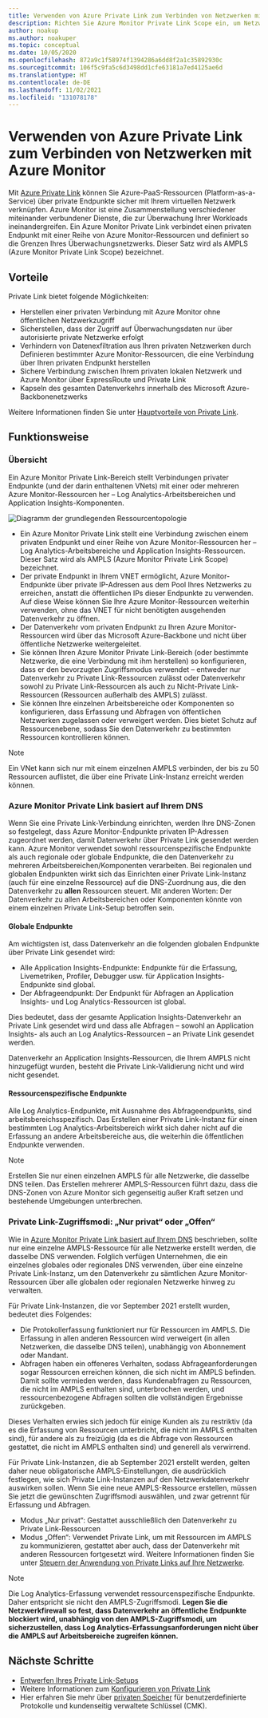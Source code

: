 ```yaml
---
title: Verwenden von Azure Private Link zum Verbinden von Netzwerken mit Azure Monitor
description: Richten Sie Azure Monitor Private Link Scope ein, um Netzwerke sicher mit Azure Monitor zu verbinden.
author: noakup
ms.author: noakuper
ms.topic: conceptual
ms.date: 10/05/2020
ms.openlocfilehash: 872a9c1f58974f1394286a6dd8f2a1c35892930c
ms.sourcegitcommit: 106f5c9fa5c6d3498dd1cfe63181a7ed4125ae6d
ms.translationtype: HT
ms.contentlocale: de-DE
ms.lasthandoff: 11/02/2021
ms.locfileid: "131078178"
---
```

# <a name="use-azure-private-link-to-connect-networks-to-azure-monitor"></a>Verwenden von Azure Private Link zum Verbinden von Netzwerken mit Azure Monitor

Mit [Azure Private Link](../../private-link/private-link-overview.md) können Sie Azure-PaaS-Ressourcen (Platform-as-a-Service) über private Endpunkte sicher mit Ihrem virtuellen Netzwerk verknüpfen. Azure Monitor ist eine Zusammenstellung verschiedener miteinander verbundener Dienste, die zur Überwachung Ihrer Workloads ineinandergreifen. Ein Azure Monitor Private Link verbindet einen privaten Endpunkt mit einer Reihe von Azure Monitor-Ressourcen und definiert so die Grenzen Ihres Überwachungsnetzwerks. Dieser Satz wird als AMPLS (Azure Monitor Private Link Scope) bezeichnet.


## <a name="advantages"></a>Vorteile

Private Link bietet folgende Möglichkeiten:

- Herstellen einer privaten Verbindung mit Azure Monitor ohne öffentlichen Netzwerkzugriff
- Sicherstellen, dass der Zugriff auf Überwachungsdaten nur über autorisierte private Netzwerke erfolgt
- Verhindern von Datenexfiltration aus Ihren privaten Netzwerken durch Definieren bestimmter Azure Monitor-Ressourcen, die eine Verbindung über Ihren privaten Endpunkt herstellen
- Sichere Verbindung zwischen Ihrem privaten lokalen Netzwerk und Azure Monitor über ExpressRoute und Private Link
- Kapseln des gesamten Datenverkehrs innerhalb des Microsoft Azure-Backbonenetzwerks

Weitere Informationen finden Sie unter [Hauptvorteile von Private Link](../../private-link/private-link-overview.md#key-benefits).

## <a name="how-it-works"></a>Funktionsweise

### <a name="overview"></a>Übersicht
Ein Azure Monitor Private Link-Bereich stellt Verbindungen privater Endpunkte (und der darin enthaltenen VNets) mit einer oder mehreren Azure Monitor-Ressourcen her – Log Analytics-Arbeitsbereichen und Application Insights-Komponenten.

![Diagramm der grundlegenden Ressourcentopologie](./media/private-link-security/private-link-basic-topology.png)

* Ein Azure Monitor Private Link stellt eine Verbindung zwischen einem privaten Endpunkt und einer Reihe von Azure Monitor-Ressourcen her – Log Analytics-Arbeitsbereiche und Application Insights-Ressourcen. Dieser Satz wird als AMPLS (Azure Monitor Private Link Scope) bezeichnet.
* Der private Endpunkt in Ihrem VNET ermöglicht, Azure Monitor-Endpunkte über private IP-Adressen aus dem Pool Ihres Netzwerks zu erreichen, anstatt die öffentlichen IPs dieser Endpunkte zu verwenden. Auf diese Weise können Sie Ihre Azure Monitor-Ressourcen weiterhin verwenden, ohne das VNET für nicht benötigten ausgehenden Datenverkehr zu öffnen. 
* Der Datenverkehr vom privaten Endpunkt zu Ihren Azure Monitor-Ressourcen wird über das Microsoft Azure-Backbone und nicht über öffentliche Netzwerke weitergeleitet.
* Sie können Ihren Azure Monitor Private Link-Bereich (oder bestimmte Netzwerke, die eine Verbindung mit ihm herstellen) so konfigurieren, dass er den bevorzugten Zugriffsmodus verwendet – entweder nur Datenverkehr zu Private Link-Ressourcen zulässt oder Datenverkehr sowohl zu Private Link-Ressourcen als auch zu Nicht-Private Link-Ressourcen (Ressourcen außerhalb des AMPLS) zulässt.
* Sie können Ihre einzelnen Arbeitsbereiche oder Komponenten so konfigurieren, dass Erfassung und Abfragen von öffentlichen Netzwerken zugelassen oder verweigert werden. Dies bietet Schutz auf Ressourcenebene, sodass Sie den Datenverkehr zu bestimmten Ressourcen kontrollieren können.

> [!NOTE]
> Ein VNet kann sich nur mit einem einzelnen AMPLS verbinden, der bis zu 50 Ressourcen auflistet, die über eine Private Link-Instanz erreicht werden können.

### <a name="azure-monitor-private-link-relies-on-your-dns"></a>Azure Monitor Private Link basiert auf Ihrem DNS
Wenn Sie eine Private Link-Verbindung einrichten, werden Ihre DNS-Zonen so festgelegt, dass Azure Monitor-Endpunkte privaten IP-Adressen zugeordnet werden, damit Datenverkehr über Private Link gesendet werden kann. Azure Monitor verwendet sowohl ressourcenspezifische Endpunkte als auch regionale oder globale Endpunkte, die den Datenverkehr zu mehreren Arbeitsbereichen/Komponenten verarbeiten. Bei regionalen und globalen Endpunkten wirkt sich das Einrichten einer Private Link-Instanz (auch für eine einzelne Ressource) auf die DNS-Zuordnung aus, die den Datenverkehr zu **allen** Ressourcen steuert. Mit anderen Worten: Der Datenverkehr zu allen Arbeitsbereichen oder Komponenten könnte von einem einzelnen Private Link-Setup betroffen sein.

#### <a name="global-endpoints"></a>Globale Endpunkte
Am wichtigsten ist, dass Datenverkehr an die folgenden globalen Endpunkte über Private Link gesendet wird:
* Alle Application Insights-Endpunkte: Endpunkte für die Erfassung, Livemetriken, Profiler, Debugger usw. für Application Insights-Endpunkte sind global.
* Der Abfrageendpunkt: Der Endpunkt für Abfragen an Application Insights- und Log Analytics-Ressourcen ist global.

Dies bedeutet, dass der gesamte Application Insights-Datenverkehr an Private Link gesendet wird und dass alle Abfragen – sowohl an Application Insights- als auch an Log Analytics-Ressourcen – an Private Link gesendet werden.

Datenverkehr an Application Insights-Ressourcen, die Ihrem AMPLS nicht hinzugefügt wurden, besteht die Private Link-Validierung nicht und wird nicht gesendet.

#### <a name="resource-specific-endpoints"></a>Ressourcenspezifische Endpunkte
Alle Log Analytics-Endpunkte, mit Ausnahme des Abfrageendpunkts, sind arbeitsbereichsspezifisch. Das Erstellen einer Private Link-Instanz für einen bestimmten Log Analytics-Arbeitsbereich wirkt sich daher nicht auf die Erfassung an andere Arbeitsbereiche aus, die weiterhin die öffentlichen Endpunkte verwenden.


> [!NOTE]
> Erstellen Sie nur einen einzelnen AMPLS für alle Netzwerke, die dasselbe DNS teilen. Das Erstellen mehrerer AMPLS-Ressourcen führt dazu, dass die DNS-Zonen von Azure Monitor sich gegenseitig außer Kraft setzen und bestehende Umgebungen unterbrechen.

### <a name="private-link-access-modes-private-only-vs-open"></a>Private Link-Zugriffsmodi: „Nur privat“ oder „Offen“
Wie in [Azure Monitor Private Link basiert auf Ihrem DNS](#azure-monitor-private-link-relies-on-your-dns) beschrieben, sollte nur eine einzelne AMPLS-Ressource für alle Netzwerke erstellt werden, die dasselbe DNS verwenden. Folglich verfügen Unternehmen, die ein einzelnes globales oder regionales DNS verwenden, über eine einzelne Private Link-Instanz, um den Datenverkehr zu sämtlichen Azure Monitor-Ressourcen über alle globalen oder regionalen Netzwerke hinweg zu verwalten.

Für Private Link-Instanzen, die vor September 2021 erstellt wurden, bedeutet dies Folgendes: 
* Die Protokollerfassung funktioniert nur für Ressourcen im AMPLS. Die Erfassung in allen anderen Ressourcen wird verweigert (in allen Netzwerken, die dasselbe DNS teilen), unabhängig von Abonnement oder Mandant.
* Abfragen haben ein offeneres Verhalten, sodass Abfrageanforderungen sogar Ressourcen erreichen können, die sich nicht im AMPLS befinden. Damit sollte vermieden werden, dass Kundenabfragen zu Ressourcen, die nicht im AMPLS enthalten sind, unterbrochen werden, und ressourcenbezogene Abfragen sollten die vollständigen Ergebnisse zurückgeben.

Dieses Verhalten erwies sich jedoch für einige Kunden als zu restriktiv (da es die Erfassung von Ressourcen unterbricht, die nicht im AMPLS enthalten sind), für andere als zu freizügig (da es die Abfrage von Ressourcen gestattet, die nicht im AMPLS enthalten sind) und generell als verwirrend.

Für Private Link-Instanzen, die ab September 2021 erstellt werden, gelten daher neue obligatorische AMPLS-Einstellungen, die ausdrücklich festlegen, wie sich Private Link-Instanzen auf den Netzwerkdatenverkehr auswirken sollen. Wenn Sie eine neue AMPLS-Ressource erstellen, müssen Sie jetzt die gewünschten Zugriffsmodi auswählen, und zwar getrennt für Erfassung und Abfragen. 
* Modus „Nur privat“: Gestattet ausschließlich den Datenverkehr zu Private Link-Ressourcen
* Modus „Offen“: Verwendet Private Link, um mit Ressourcen im AMPLS zu kommunizieren, gestattet aber auch, dass der Datenverkehr mit anderen Ressourcen fortgesetzt wird. Weitere Informationen finden Sie unter [Steuern der Anwendung von Private Links auf Ihre Netzwerke](./private-link-design.md#control-how-private-links-apply-to-your-networks).

> [!NOTE]
> Die Log Analytics-Erfassung verwendet ressourcenspezifische Endpunkte. Daher entspricht sie nicht den AMPLS-Zugriffsmodi. **Legen Sie die Netzwerkfirewall so fest, dass Datenverkehr an öffentliche Endpunkte blockiert wird, unabhängig von den AMPLS-Zugriffsmodi, um sicherzustellen, dass Log Analytics-Erfassungsanforderungen nicht über die AMPLS auf Arbeitsbereiche zugreifen können.**

## <a name="next-steps"></a>Nächste Schritte
- [Entwerfen Ihres Private Link-Setups](private-link-design.md)
- Weitere Informationen zum [Konfigurieren von Private Link](private-link-configure.md)
- Hier erfahren Sie mehr über [privaten Speicher](private-storage.md) für benutzerdefinierte Protokolle und kundenseitig verwaltete Schlüssel (CMK).
<h3><a id="connect-to-a-private-endpoint"></a></h3>
